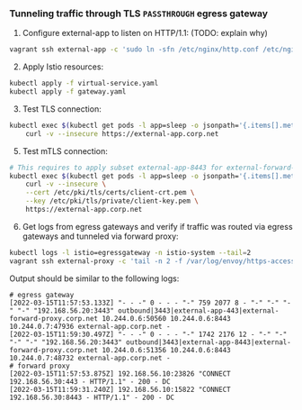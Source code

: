 ### Tunneling traffic through TLS `PASSTHROUGH` egress gateway

1. Configure external-app to listen on HTTP/1.1: (TODO: explain why)
```sh
vagrant ssh external-app -c 'sudo ln -sfn /etc/nginx/http.conf /etc/nginx/nginx.conf; sudo systemctl restart nginx'
```

2. Apply Istio resources:
```sh
kubectl apply -f virtual-service.yaml
kubectl apply -f gateway.yaml
```

3. Test TLS connection:
```sh
kubectl exec $(kubectl get pods -l app=sleep -o jsonpath='{.items[].metadata.name}') -c sleep -- \
    curl -v --insecure https://external-app.corp.net
```

5. Test mTLS connection:
```sh
# This requires to apply subset external-app-8443 for external-forward-proxy
kubectl exec $(kubectl get pods -l app=sleep -o jsonpath='{.items[].metadata.name}') -c sleep -- \
    curl -v --insecure \
    --cert /etc/pki/tls/certs/client-crt.pem \
    --key /etc/pki/tls/private/client-key.pem \
    https://external-app.corp.net
```

6. Get logs from egress gateways and verify if traffic was routed via egress gateways
   and tunneled via forward proxy:
```sh
kubectl logs -l istio=egressgateway -n istio-system --tail=2
vagrant ssh external-proxy -c 'tail -n 2 -f /var/log/envoy/https-access.log'
```

Output should be similar to the following logs:
```
# egress gateway
[2022-03-15T11:57:53.133Z] "- - -" 0 - - - "-" 759 2077 8 - "-" "-" "-" "-" "192.168.56.20:3443" outbound|3443|external-app-443|external-forward-proxy.corp.net 10.244.0.6:50560 10.244.0.6:8443 10.244.0.7:47936 external-app.corp.net -
[2022-03-15T11:59:30.497Z] "- - -" 0 - - - "-" 1742 2176 12 - "-" "-" "-" "-" "192.168.56.20:3443" outbound|3443|external-app-8443|external-forward-proxy.corp.net 10.244.0.6:51356 10.244.0.6:8443 10.244.0.7:48732 external-app.corp.net -
# forward proxy
[2022-03-15T11:57:53.875Z] 192.168.56.10:23826 "CONNECT 192.168.56.30:443 - HTTP/1.1" - 200 - DC
[2022-03-15T11:59:31.240Z] 192.168.56.10:15822 "CONNECT 192.168.56.30:8443 - HTTP/1.1" - 200 - DC
```
